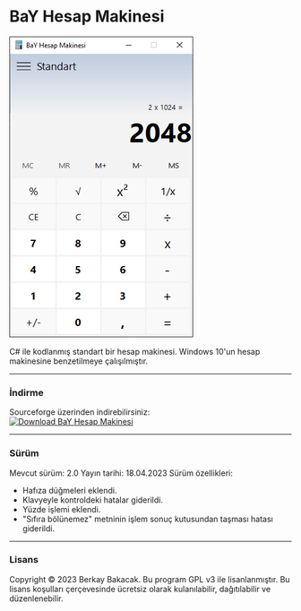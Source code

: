 ﻿# BaY Hesap Makinesi

![alt tag](https://github.com/berkaybakacak/BaY-Hesap-Makinesi/blob/master/gorseller/1.png?raw=true)

C# ile kodlanmış standart bir hesap makinesi. Windows 10'un hesap makinesine benzetilmeye çalışılmıştır.

---
### İndirme
Sourceforge üzerinden indirebilirsiniz:\
[![Download BaY Hesap Makinesi](https://a.fsdn.com/con/app/sf-download-button)](https://sourceforge.net/projects/bay-hesap-makinesi/files/latest/download)

---

### Sürüm
Mevcut sürüm: 2.0
Yayın tarihi: 18.04.2023
Sürüm özellikleri:
- Hafıza düğmeleri eklendi.
- Klavyeyle kontroldeki hatalar giderildi.
- Yüzde işlemi eklendi.
- "Sıfıra bölünemez" metninin işlem sonuç kutusundan taşması hatası giderildi.

---

### Lisans
Copyright © 2023 Berkay Bakacak. Bu program GPL v3 ile lisanlanmıştır. Bu lisans koşulları çerçevesinde ücretsiz olarak kulanılabilir, dağıtılabilir ve düzenlenebilir.
